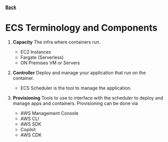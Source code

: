#### [Back](./README.md)

# ECS Terminology and Components

1. **Capacity** The infra where containers run.
    * EC2 Instances
    * Fargate (Serverless)
    * ON Premises VM or Servers

2. **Controller** Deploy and manage your application that run on the container.
    * ECS Scheduler is the tool to manage the application.

3. **Provisioning** Tools to use to interface with the scheduler to deploy and manage apps and containers. Provisioning can be done via
    * AWS Management Console
    * AWS CLI
    * AWS SDK
    * Copilot
    * AWS CDK